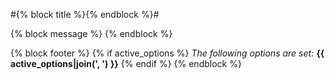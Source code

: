 #{% block title %}{% endblock %}#

{% block message %}
{% endblock %}

{% block footer %}
{% if active_options %}
*The following options are set:* **{{ active_options|join(', ') }}**
{% endif %}
{% endblock %}

